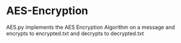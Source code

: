 # AES-Encryption
AES.py implements the AES Encryption Algorithm on a message and encrypts to encrypted.txt and decrypts to decrypted.txt
